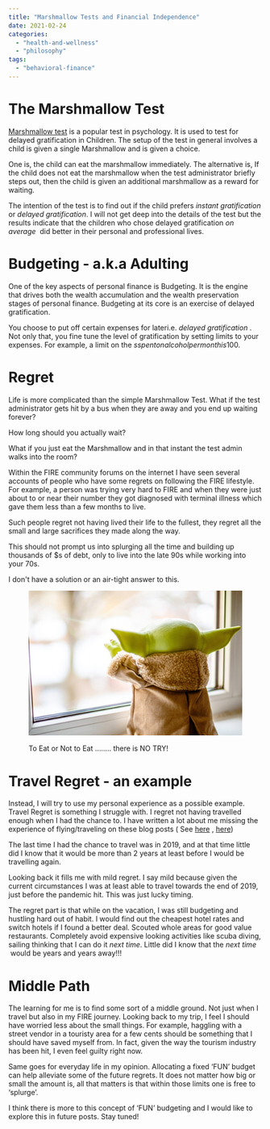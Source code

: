 ```yaml
---
title: "Marshmallow Tests and Financial Independence"
date: 2021-02-24
categories: 
  - "health-and-wellness"
  - "philosophy"
tags: 
  - "behavioral-finance"
---
```


# The Marshmallow Test

[Marshmallow test](https://en.wikipedia.org/wiki/Stanford_marshmallow_experiment) is a popular test in psychology. It is used to test for delayed gratification in Children. The setup of the test in general involves a child is given a single Marshmallow and is given a choice. 

One is, the child can eat the marshmallow immediately. The alternative is, If the child does not eat the marshmallow when the test administrator briefly steps out, then the child is given an additional marshmallow as a reward for waiting.

The intention of the test is to find out if the child prefers _instant gratification_ or _delayed gratification_. I will not get deep into the details of the test but the results indicate that the children who chose delayed gratification _on average_  did better in their personal and professional lives.

# Budgeting - a.k.a Adulting

One of the key aspects of personal finance is Budgeting. It is the engine that drives both the wealth accumulation and the wealth preservation stages of personal finance. Budgeting at its core is an exercise of delayed gratification. 

You choose to put off certain expenses for lateri.e. _delayed gratification_ . Not only that, you fine tune the level of gratification by setting limits to your expenses. For example, a limit on the $s spent on alcohol per month is 100$. 

# Regret

Life is more complicated than the simple Marshmallow Test. What if the test administrator gets hit by a bus when they are away and you end up waiting forever? 

How long should you actually wait?

What if you just eat the Marshmallow and in that instant the test admin walks into the room?

Within the FIRE community forums on the internet I have seen several accounts of people who have some regrets on following the FIRE lifestyle. For example, a person was trying very hard to FIRE and when they were just about to or near their number they got diagnosed with terminal illness which gave them less than a few months to live.

Such people regret not having lived their life to the fullest, they regret all the small and large sacrifices they made along the way. 

This should not prompt us into splurging all the time and building up thousands of $s of debt, only to live into the late 90s while working into your 70s.

I don't have a solution or an air-tight answer to this. 

<figure>

![](images/yoda-1024x695.jpg)

<figcaption>

To Eat or Not to Eat ........ there is NO TRY!

</figcaption>

</figure>

# Travel Regret - an example

Instead, I will try to use my personal experience as a possible example. Travel Regret is something I struggle with. I regret not having travelled enough when I had the chance to. I have written a lot about me missing the experience of flying/traveling on these blog posts ( See [here](https://happypathfire.com/corona-virus-and-tourism/) , [here](https://medium.com/@hvlncan/learning-to-fly-8c3e4925f25b?sk=b0f8327b4c1d2e53d8ab7aa1ce354567))

The last time I had the chance to travel was in 2019, and at that time little did I know that it would be more than 2 years at least before I would be travelling again. 

Looking back it fills me with mild regret. I say mild because given the current circumstances I was at least able to travel towards the end of 2019, just before the pandemic hit. This was just lucky timing. 

The regret part is that while on the vacation, I was still budgeting and hustling hard out of habit. I would find out the cheapest hotel rates and switch hotels if I found a better deal. Scouted whole areas for good value restaurants. Completely avoid expensive looking activities like scuba diving, sailing thinking that I can do it _next time_. Little did I know that the _next time_  would be years and years away!!!

# Middle Path

The learning for me is to find some sort of a middle ground. Not just when I travel but also in my FIRE journey. Looking back to my trip, I feel I should have worried less about the small things. For example, haggling with a street vendor in a touristy area for a few cents should be something that I should have saved myself from. In fact, given the way the tourism industry has been hit, I even feel guilty right now.

Same goes for everyday life in my opinion. Allocating a fixed ‘FUN’ budget can help alleviate some of the future regrets. It does not matter how big or small the amount is, all that matters is that within those limits one is free to ‘splurge’. 

I think there is more to this concept of ‘FUN’ budgeting and I would like to explore this in future posts. Stay tuned!
